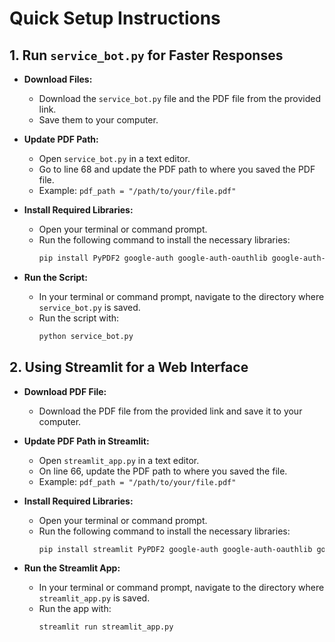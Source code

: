 # Quick Setup Instructions

## 1. Run `service_bot.py` for Faster Responses

- **Download Files:**
  - Download the `service_bot.py` file and the PDF file from the provided link.
  - Save them to your computer.

- **Update PDF Path:**
  - Open `service_bot.py` in a text editor.
  - Go to line 68 and update the PDF path to where you saved the PDF file.
  - Example: `pdf_path = "/path/to/your/file.pdf"`

- **Install Required Libraries:**
  - Open your terminal or command prompt.
  - Run the following command to install the necessary libraries:
    ```sh
    pip install PyPDF2 google-auth google-auth-oauthlib google-auth-httplib2 google-api-python-client
    ```

- **Run the Script:**
  - In your terminal or command prompt, navigate to the directory where `service_bot.py` is saved.
  - Run the script with:
    ```sh
    python service_bot.py
    ```

## 2. Using Streamlit for a Web Interface

- **Download PDF File:**
  - Download the PDF file from the provided link and save it to your computer.

- **Update PDF Path in Streamlit:**
  - Open `streamlit_app.py` in a text editor.
  - On line 66, update the PDF path to where you saved the file.
  - Example: `pdf_path = "/path/to/your/file.pdf"`

- **Install Required Libraries:**
  - Open your terminal or command prompt.
  - Run the following command to install the necessary libraries:
    ```sh
    pip install streamlit PyPDF2 google-auth google-auth-oauthlib google-auth-httplib2 google-api-python-client
    ```

- **Run the Streamlit App:**
  - In your terminal or command prompt, navigate to the directory where `streamlit_app.py` is saved.
  - Run the app with:
    ```sh
    streamlit run streamlit_app.py
    ```
